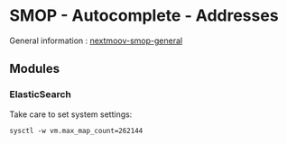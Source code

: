 # SMOP - Autocomplete - Addresses

General information : [nextmoov-smop-general](https://github.com/nextmoov/nextmoov-smop-general)

## Modules

### ElasticSearch

Take care to set system settings:

```
sysctl -w vm.max_map_count=262144
```
